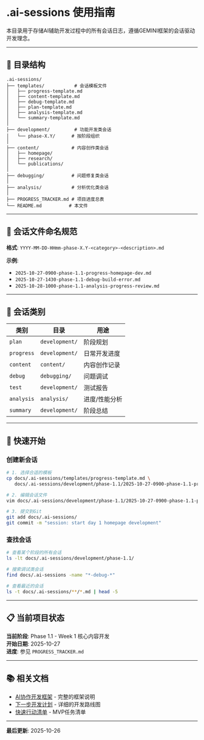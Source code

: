 # .ai-sessions 使用指南

本目录用于存储AI辅助开发过程中的所有会话日志，遵循GEMINI框架的会话驱动开发理念。

---

## 📂 目录结构

```
.ai-sessions/
├── templates/           # 会话模板文件
│   ├── progress-template.md
│   ├── content-template.md
│   ├── debug-template.md
│   ├── plan-template.md
│   ├── analysis-template.md
│   └── summary-template.md
│
├── development/         # 功能开发类会话
│   └── phase-X.Y/      # 按阶段组织
│
├── content/            # 内容创作类会话
│   ├── homepage/
│   ├── research/
│   └── publications/
│
├── debugging/          # 问题修复类会话
│
├── analysis/           # 分析优化类会话
│
├── PROGRESS_TRACKER.md # 项目进度总表
└── README.md          # 本文件
```

---

## 📝 会话文件命名规范

**格式**: `YYYY-MM-DD-HHmm-phase-X.Y-<category>-<description>.md`

**示例**:
- `2025-10-27-0900-phase-1.1-progress-homepage-dev.md`
- `2025-10-27-1430-phase-1.1-debug-build-error.md`
- `2025-10-28-1000-phase-1.1-analysis-progress-review.md`

---

## 🔖 会话类别

| 类别 | 目录 | 用途 |
|------|------|------|
| `plan` | `development/` | 阶段规划 |
| `progress` | `development/` | 日常开发进度 |
| `content` | `content/` | 内容创作记录 |
| `debug` | `debugging/` | 问题调试 |
| `test` | `development/` | 测试报告 |
| `analysis` | `analysis/` | 进度/性能分析 |
| `summary` | `development/` | 阶段总结 |

---

## 🚀 快速开始

### 创建新会话

```bash
# 1. 选择合适的模板
cp docs/.ai-sessions/templates/progress-template.md \
   docs/.ai-sessions/development/phase-1.1/2025-10-27-0900-phase-1.1-progress-day1.md

# 2. 编辑会话文件
vim docs/.ai-sessions/development/phase-1.1/2025-10-27-0900-phase-1.1-progress-day1.md

# 3. 提交到Git
git add docs/.ai-sessions/
git commit -m "session: start day 1 homepage development"
```

### 查找会话

```bash
# 查看某个阶段的所有会话
ls -lt docs/.ai-sessions/development/phase-1.1/

# 搜索调试类会话
find docs/.ai-sessions -name "*-debug-*"

# 查看最近的会话
ls -t docs/.ai-sessions/**/*.md | head -5
```

---

## 📋 当前项目状态

**当前阶段**: Phase 1.1 - Week 1 核心内容开发  
**开始日期**: 2025-10-27  
**进度**: 参见 `PROGRESS_TRACKER.md`

---

## 📚 相关文档

- [AI协作开发框架](../AI_COLLABORATION_FRAMEWORK.md) - 完整的框架说明
- [下一步开发计划](../NEXT_STEPS_DEVELOPMENT_PLAN.md) - 详细的开发路线图
- [快速行动清单](../NEXT_STEPS_ACTION_CHECKLIST.md) - MVP任务清单

---

**最后更新**: 2025-10-26

